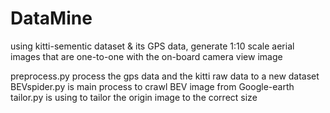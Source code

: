 # DataMine

using kitti-sementic dataset & its GPS data, generate 1:10 scale aerial images that are one-to-one with the on-board camera view image

preprocess.py process the gps data and the kitti raw data to a new dataset
BEVspider.py is main process to crawl BEV image from Google-earth 
tailor.py is using to tailor the origin image to the correct size
